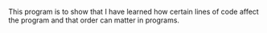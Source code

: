 This program is to show that I have learned how certain lines of code affect the program and that order can matter in programs.